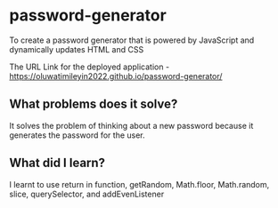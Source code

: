# password-generator
To create a password generator that is powered by JavaScript and dynamically updates HTML and CSS

The URL Link for the deployed application - https://oluwatimileyin2022.github.io/password-generator/

## What problems does it solve?
It solves the problem of thinking about a new password because it generates the password for the user.

## What did I learn?
I learnt to use return in function, getRandom, Math.floor, Math.random, slice, querySelector, and addEvenListener

